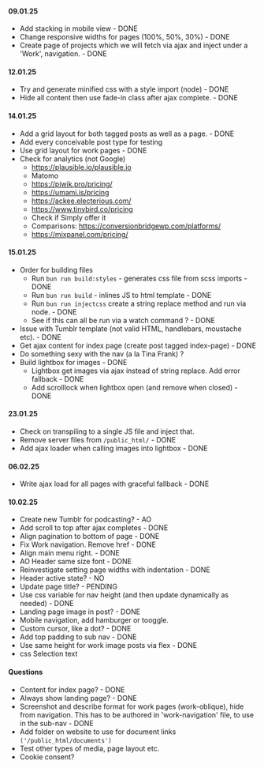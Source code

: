 #### 09.01.25
- Add stacking in mobile view - DONE
- Change responsive widths for pages (100%, 50%, 30%) - DONE
- Create page of projects which we will fetch via ajax and inject under a 'Work', navigation. - DONE

#### 12.01.25
- Try and generate minified css with a style import (node) - DONE
- Hide all content then use fade-in class after ajax complete. - DONE

#### 14.01.25
- Add a grid layout for both tagged posts as well as a page. - DONE
- Add every conceivable post type for testing
- Use grid layout for work pages - DONE
- Check for analytics (not Google)
   - https://plausible.io/plausible.io
   - Matomo
   - https://piwik.pro/pricing/
   - https://umami.is/pricing
   - https://ackee.electerious.com/
   - https://www.tinybird.co/pricing
   - Check if Simply offer it
   - Comparisons: https://conversionbridgewp.com/platforms/
   - https://mixpanel.com/pricing/

#### 15.01.25
- Order for building files
   - Run `bun run build:styles` - generates css file from scss imports - DONE
   - Run `bun run build` - inlines JS to html template - DONE
   - Run `bun run injectcss` create a string replace method and run via node. - DONE
   - See if this can all be run via a watch command ? - DONE
- Issue with Tumblr template (not valid HTML, handlebars, moustache etc). - DONE
- Get ajax content for index page (create post tagged index-page) - DONE
- Do something sexy with the nav (a la Tina Frank) ? 
- Build lightbox for images - DONE
   - Lightbox get images via ajax instead of string replace. Add error fallback - DONE
   - Add scrolllock when lightbox open (and remove when closed) - DONE

#### 23.01.25
- Check on transpiling to a single JS file and inject that. 
- Remove server files from `/public_html/` - DONE
- Add ajax loader when calling images into lightbox - DONE

#### 06.02.25
- Write ajax load for all pages with graceful fallback - DONE

#### 10.02.25
- Create new Tumblr for podcasting? - AO
- Add scroll to top after ajax completes - DONE
- Align pagination to bottom of page - DONE
- Fix Work navigation. Remove href - DONE
- Align main menu right. - DONE
- AO Header same size font - DONE
- Reinvestigate setting page widths with indentation - DONE
- Header active state? - NO
- Update page title? - PENDING
- Use css variable for nav height (and then update dynamically as needed) - DONE
- Landing page image in post? - DONE
- Mobile navigation, add hamburger or tooggle. 
- Custom cursor, like a dot? - DONE
- Add top padding to sub nav - DONE
- Use same height for work image posts via flex - DONE
- css Selection text

#### Questions
- Content for index page? - DONE
- Always show landing page? - DONE
- Screenshot and describe format for work pages (work-oblique), hide from navigation. This has to be authored in 'work-navigation' file, to use in the sub-nav - DONE
- Add folder on website to use for document links `('/public_html/documents')`
- Test other types of media, page layout etc. 
- Cookie consent?